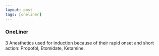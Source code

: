 ```yaml
---
layout: post
tags: [oneliner]
---
```



### OneLiner

3 Anesthetics used for induction because of their rapid onset and short action: Propofol, Etomidate, Ketamine.
